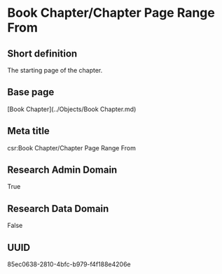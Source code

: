 # Book Chapter/Chapter Page Range From
## Short definition
The starting page of the chapter.
## Base page
[Book Chapter](../Objects/Book Chapter.md)
## Meta title
csr:Book Chapter/Chapter Page Range From
## Research Admin Domain
True
## Research Data Domain
False
## UUID
85ec0638-2810-4bfc-b979-f4f188e4206e
